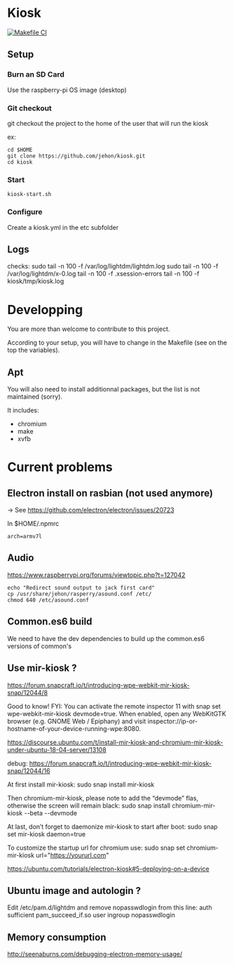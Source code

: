 # Kiosk
[![Makefile CI](https://github.com/jehon/kiosk/actions/workflows/test.yml/badge.svg)](https://github.com/jehon/kiosk/actions/workflows/test.yml)

## Setup

### Burn an SD Card

Use the raspberry-pi OS image (desktop)

### Git checkout
git checkout the project to the home of the user that will run the kiosk

ex:

```
cd $HOME
git clone https://github.com/jehon/kiosk.git
cd kiosk
```

### Start

```
kiosk-start.sh
```

### Configure

Create a kiosk.yml in the etc subfolder

## Logs

checks: 
sudo tail -n 100 -f /var/log/lightdm/lightdm.log
sudo tail -n 100 -f /var/log/lightdm/x-0.log
tail -n 100 -f .xsession-errors
tail -n 100 -f kiosk/tmp/kiosk.log

# Developping

You are more than welcome to contribute to this project.

According to your setup, you will have to change in the Makefile (see on the top the variables).

## Apt

You will also need to install additionnal packages, but the list is not maintained (sorry).

It includes:
- chromium
- make
- xvfb

# Current problems

## Electron install on rasbian (not used anymore)

-> See https://github.com/electron/electron/issues/20723

In $HOME/.npmrc

```lang=ini
arch=armv7l
```

## Audio

https://www.raspberrypi.org/forums/viewtopic.php?t=127042

```lang=shell
echo "Redirect sound output to jack first card"
cp /usr/share/jehon/rasperry/asound.conf /etc/
chmod 640 /etc/asound.conf
```

## Common.es6 build

We need to have the dev dependencies to build up the common.es6 versions of common's


## Use mir-kiosk ?

https://forum.snapcraft.io/t/introducing-wpe-webkit-mir-kiosk-snap/12044/8


Good to know! FYI: You can activate the remote inspector 11 with snap set wpe-webkit-mir-kiosk devmode=true. When enabled, open any WebKitGTK browser (e.g. GNOME Web / Epiphany) and visit inspector://ip-or-hostname-of-your-device-running-wpe:8080.


https://discourse.ubuntu.com/t/install-mir-kiosk-and-chromium-mir-kiosk-under-ubuntu-18-04-server/13108

debug:
https://forum.snapcraft.io/t/introducing-wpe-webkit-mir-kiosk-snap/12044/16


At first install mir-kiosk:
sudo snap install mir-kiosk

Then chromium-mir-kiosk, please note to add the “devmode” flas, otherwise the screen will remain black:
sudo snap install chromium-mir-kiosk --beta --devmode

At last, don’t forget to daemonize mir-kiosk to start after boot:
sudo snap set mir-kiosk daemon=true

To customize the startup url for chromium use:
sudo snap set chromium-mir-kiosk url="https://yoururl.com"

https://ubuntu.com/tutorials/electron-kiosk#5-deploying-on-a-device


## Ubuntu image and autologin ?

Edit /etc/pam.d/lightdm and remove nopasswdlogin from this line:
auth    sufficient      pam_succeed_if.so user ingroup nopasswdlogin

## Memory consumption

http://seenaburns.com/debugging-electron-memory-usage/
